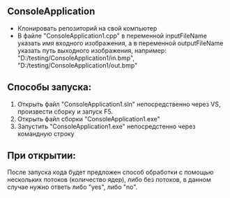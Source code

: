 ## ConsoleApplication

 - Клонировать репозиторий на свой компьютер
 - В файле "ConsoleApplication1.cpp" в переменной inputFileName указать имя входного изображения, а в переменной outputFileName указать путь выходного изображения, например:
"D:/testing/ConsoleApplication1/in.bmp", 
"D:/testing/ConsoleApplication1/out.bmp"
## Способы запуска:
1. Открыть файл "ConsoleApplication1.sln" непосредственно через VS, произвести сборку и запуск F5.
2. Открыть файл сборки "ConsoleApplication1.exe"
3. Запустить "ConsoleApplication1.exe" непосредстенно через командную строку
## При открытии:
После запуска кода будет предложен способ обработки с помощью нескольких потоков (количество ядер), либо без потоков, в данном случае нужно ответь либо "yes", либо "no".

